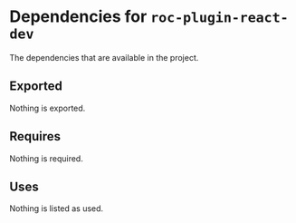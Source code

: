 # Dependencies for `roc-plugin-react-dev`

The dependencies that are available in the project.

## Exported
Nothing is exported.

## Requires
Nothing is required.

## Uses
Nothing is listed as used.
